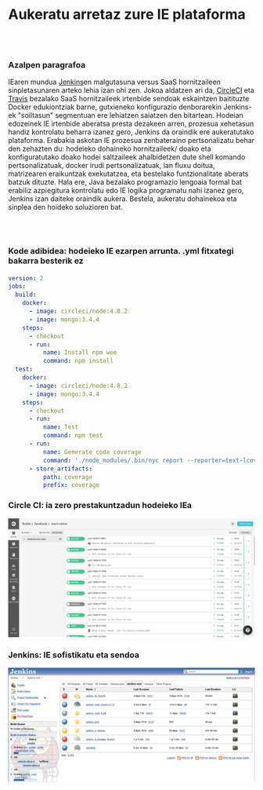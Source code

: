 # Aukeratu arretaz zure IE plataforma

<br/><br/>

### Azalpen paragrafoa

IEaren mundua [Jenkins](https://jenkins.io/)en malgutasuna versus SaaS hornitzaileen sinpletasunaren arteko lehia izan ohi zen. Jokoa aldatzen ari da, [CircleCI](https://circleci.com/) eta [Travis](https://travis-ci.org/) bezalako SaaS hornitzaileek irtenbide sendoak eskaintzen baitituzte Docker edukiontziak barne, gutxieneko konfigurazio denborarekin Jenkins-ek "soiltasun" segmentuan ere lehiatzen saiatzen den bitartean. Hodeian edozeinek IE irtenbide aberatsa presta dezakeen arren, prozesua xehetasun handiz kontrolatu beharra izanez gero, Jenkins da oraindik ere aukeratutako plataforma. Erabakia askotan IE prozesua zenbateraino pertsonalizatu behar den zehazten du: hodeieko dohaineko hornitzaileek/ doako eta konfiguratutako doako hodei saltzaileek ahalbidetzen dute shell komando pertsonalizatuak, docker irudi pertsonalizatuak, lan fluxu doitua, matrizearen eraikuntzak exekutatzea, eta bestelako funtzionalitate aberats batzuk dituzte. Hala ere, Java bezalako programazio lengoaia formal bat erabiliz azpiegitura kontrolatu edo IE logika programatu nahi izanez gero, Jenkins izan daiteke oraindik aukera. Bestela, aukeratu dohainekoa eta sinplea den hoideko soluzioren bat.


<br/><br/>

### Kode adibidea: hodeieko IE ezarpen arrunta. .yml fitxategi bakarra besterik ez

```yaml
version: 2
jobs:
  build:
    docker:
      - image: circleci/node:4.8.2
      - image: mongo:3.4.4
    steps:
      - checkout
      - run:
          name: Install npm wee
          command: npm install
  test:
    docker:
      - image: circleci/node:4.8.2
      - image: mongo:3.4.4
    steps:
      - checkout
      - run:
          name: Test
          command: npm test
      - run:
          name: Generate code coverage
          command: './node_modules/.bin/nyc report --reporter=text-lcov'
      - store_artifacts:
          path: coverage
          prefix: coverage

```

### Circle CI: ia zero prestakuntzadun hodeieko IEa

![alt text](https://github.com/goldbergyoni/nodebestpractices/blob/master/assets/images/circleci.png "API erroreen kudeaketa")

### Jenkins: IE sofistikatu eta sendoa

![alt text](https://github.com/goldbergyoni/nodebestpractices/blob/master/assets/images/jenkins_dashboard.png "API erroreen kudeaketa")

<br/><br/>
